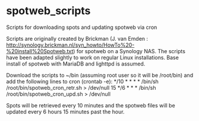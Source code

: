 # spotweb_scripts
Scripts for downloading spots and updating spotweb via cron

Scripts are originally created by Brickman (J. van Emden : http://synology.brickman.nl/syn_howto/HowTo%20-%20install%20Spotweb.txt) for spotweb on a Synology NAS. 
The scripts have been adapted slightly to work on regular Linux installations.
Base install of spotweb with MariaDB and lighttpd is assumed.

Download the scripts to ~/bin (assuming root user so it will be /root/bin) and add the following lines to cron (crontab -e):
*/10    *       *       *       *       /bin/sh /root/bin/spotweb_cron_retr.sh > /dev/null
15      */6     *       *       *       /bin/sh /root/bin/spotweb_cron_upd.sh > /dev/null

Spots will be retrieved every 10 minutes and the spotweb files will be updated every 6 hours 15 minutes past the hour.
